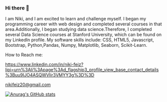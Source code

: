 ### Hi there 👋

I am Niki, and I am excited to learn and challenge myself. I began my programming career with web design and completed several courses in that area.Additionally, I began studying data science.Therefore, I completed several Data Science courses at Stanford University, which can be found on my LinkedIn profile. My software skills include: CSS, HTML5, Javascript, Bootstrap, Python,Pandas, Numpy, Matplotlib, Seaborn, Scikit-Learn.

How to Reach me:

https://www.linkedin.com/in/niki-feiz?lipi=urn%3Ali%3Apage%3Ad_flagship3_profile_view_base_contact_details%3Buu9IJO4ASQWVIir3VMYY3g%3D%3D
 
nikifeiz20@gmail.com

[![Anurag's GitHub stats](https://github-readme-stats.vercel.app/api?username=NikifZ)](https://github.com/anuraghazra/github-readme-stats)





